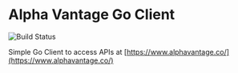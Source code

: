 # Alpha Vantage Go Client

![Build Status](https://github.com/deanhigh/alphavantage/workflows/Build/badge.svg)

Simple Go Client to access APIs at [https://www.alphavantage.co/](https://www.alphavantage.co/)
